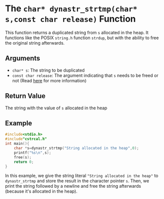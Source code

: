# The `char* dynastr_strtmp(char* s,const char release)` Function
This function returns a duplicated string from `s` allocated in the heap. It functions like the POSIX `string.h` function `strdup`, but with the ability to free the original string afterwards.
## Arguments
* `char* s`: The string to be duplicated
* `const char release`: The argument indicating that `s` needs to be freed or not (Read [here](https://github.com/Amirreza-Ipchi-Haq/dynastr/blob/main/Reference.md#note) for more information)
## Return Value
The string with the value of `s` allocated in the heap
## Example
```c
#include<stdio.h>
#include"cstrcal.h"
int main(){
	char *s=dynastr_strtmp("String allocated in the heap",0);
	printf("%s\n",s);
	free(s);
	return 0;
}
```
In this example, we give the string literal `"String allocated in the heap"` to `dynastr_strtmp` and store the result in the character pointer `s`. Then, we print the string followed by a newline and free the string afterwards (because it's allocated in the heap).
